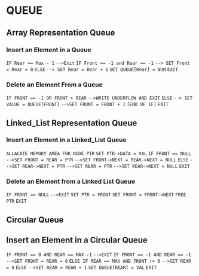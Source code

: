 # QUEUE

## Array Representation Queue

### Insert an Element in a Queue

`IF Rear == Max - 1`
`-->Exıt`
`IF Front == -1 and Rear == -1`
`--> SET Front = Rear = 0`
`ELSE`
`--> SET Rear = Rear + 1`
`SET QUEUE[Rear] = NUM`
`EXIT`


### Delete an Element From a Queue 

`IF FRONT == -1 OR FRONT > REAR`
`-->WRITE UNDERFLOW AND EXIT`
`ELSE`
`--> SET VALUE = QUEUE[FRONT]`
`-->SET FRONT = FRONT + 1`
`[END OF IF]`
`EXIT`

## Linked_List Representation Queue

### Insert an Element in a Linked_List Queue

`ALLACATE MEMORY AREA FOR NODE PTR`
`SET PTR->DATA = VAL`
`IF FRONT == NULL`
`-->SET FRONT = REAR = PTR`
`-->SET FRONT->NEXT = REAR->NEXT = NULL`
`ELSE`
`-->SET REAR->NEXT = PTR`
`-->SET REAR = PTR`
`-->SET REAR->NEXT = NULL`
`EXIT`

### Delete an Element from a Linked List Queue

`IF FRONT == NULL`
`-->EXIT`
`SET PTR = FRONT`
`SET FRONT = FRONT->NEXT`
`FREE PTR`
`EXIT`


## Circular Queue

## Insert an Element in a Circular Queue

`IF FRONT == 0 AND REAR == MAX -1`
`-->EXIT`
`IF FRONT == -1 AND REAR == -1`
`-->SET FRONT = REAR = 0`
`ELSE IF REAR == MAX AND FRONT != 0`
`-->SET REAR = 0`
`ELSE`
`-->SET REAR = REAR + 1`
`SET QUEUE[REAR] = VAL`
`EXIT`

